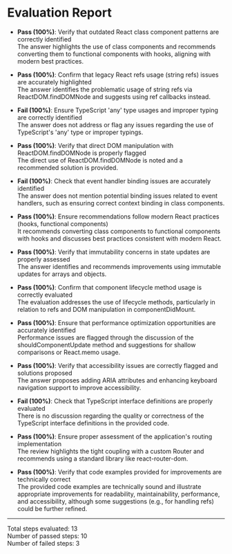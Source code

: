 # Evaluation Report

- **Pass (100%)**: Verify that outdated React class component patterns are correctly identified  
  The answer highlights the use of class components and recommends converting them to functional components with hooks, aligning with modern best practices.

- **Pass (100%)**: Confirm that legacy React refs usage (string refs) issues are accurately highlighted  
  The answer identifies the problematic usage of string refs via ReactDOM.findDOMNode and suggests using ref callbacks instead.

- **Fail (100%)**: Ensure TypeScript 'any' type usages and improper typing are correctly identified  
  The answer does not address or flag any issues regarding the use of TypeScript's 'any' type or improper typings.

- **Pass (100%)**: Verify that direct DOM manipulation with ReactDOM.findDOMNode is properly flagged  
  The direct use of ReactDOM.findDOMNode is noted and a recommended solution is provided.

- **Fail (100%)**: Check that event handler binding issues are accurately identified  
  The answer does not mention potential binding issues related to event handlers, such as ensuring correct context binding in class components.

- **Pass (100%)**: Ensure recommendations follow modern React practices (hooks, functional components)  
  It recommends converting class components to functional components with hooks and discusses best practices consistent with modern React.

- **Pass (100%)**: Verify that immutability concerns in state updates are properly assessed  
  The answer identifies and recommends improvements using immutable updates for arrays and objects.

- **Pass (100%)**: Confirm that component lifecycle method usage is correctly evaluated  
  The evaluation addresses the use of lifecycle methods, particularly in relation to refs and DOM manipulation in componentDidMount.

- **Pass (100%)**: Ensure that performance optimization opportunities are accurately identified  
  Performance issues are flagged through the discussion of the shouldComponentUpdate method and suggestions for shallow comparisons or React.memo usage.

- **Pass (100%)**: Verify that accessibility issues are correctly flagged and solutions proposed  
  The answer proposes adding ARIA attributes and enhancing keyboard navigation support to improve accessibility.

- **Fail (100%)**: Check that TypeScript interface definitions are properly evaluated  
  There is no discussion regarding the quality or correctness of the TypeScript interface definitions in the provided code.

- **Pass (100%)**: Ensure proper assessment of the application's routing implementation  
  The review highlights the tight coupling with a custom Router and recommends using a standard library like react-router-dom.

- **Pass (100%)**: Verify that code examples provided for improvements are technically correct  
  The provided code examples are technically sound and illustrate appropriate improvements for readability, maintainability, performance, and accessibility, although some suggestions (e.g., for handling refs) could be further refined.

---

Total steps evaluated: 13  
Number of passed steps: 10  
Number of failed steps: 3